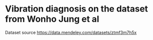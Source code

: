 # Vibration diagnosis on the dataset from Wonho Jung et al

Dataset source https://data.mendeley.com/datasets/ztmf3m7h5x
